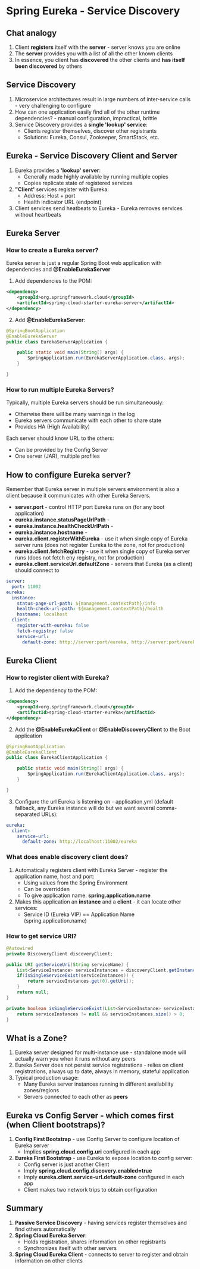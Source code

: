 # Spring Eureka - Service Discovery

## Chat analogy

1. Client **registers** itself with the **server** - server knows you are online
2. The **server** provides you with a list of all the other known clients
3. In essence, you client has **discovered** the other clients and **has itself been discovered** by others

## Service Discovery

1. Microservice architectures result in large numbers of inter-service calls - very challenging to configure
2. How can one application easily find all of the other runtime dependencies? - manual configuration, impractical, brittle
3. Service Discovery provides a **single 'lookup' service**:
    * Clients register themselves, discover other registrants
    * Solutions: Eureka, Consul, Zookeeper, SmartStack, etc.

## Eureka - Service Discovery Client and Server

1. Eureka provides a **'lookup' server**:
    * Generally made highly available by running multiple copies
    * Copies replicate state of registered services
2. **"Client'** services register with Eureka:
    * Address: Host + port
    * Health indicator URL (endpoint)
3. Client services send heatbeats to Eureka - Eureka removes services without heartbeats

## Eureka Server

### How to create a Eureka server?

Eureka server is just a regular Spring Boot web application with dependencies and **@EnableEurekaServer**

1. Add dependencies to the POM:

```xml
<dependency>
    <groupId>org.springframework.cloud</groupId>
    <artifactId>spring-cloud-starter-eureka-server</artifactId>
</dependency>
```

2. Add **@EnableEurekaServer**:

```java
@SpringBootApplication
@EnableEurekaServer
public class EurekaServerApplication {

    public static void main(String[] args) {
        SpringApplication.run(EurekaServerApplication.class, args);
    }

}
```

### How to run multiple Eureka Servers?

Typically, multiple Eureka servers should be run simultaneously:
* Otherwise there will be many warnings in the log
* Eureka servers communicate with each other to share state
* Provides HA (High Availability)

Each server should know URL to the others:
* Can be provided by the Config Server
* One server (JAR), multiple profiles

## How to configure Eureka server?

Remember that Eureka server in multiple servers environment is also a client because it communicates with other Eureka Servers.

* **server.port** - control HTTP port Eureka runs on (for any boot application)
* **eureka.instance.statusPageUrlPath** -
* **eureka.instance.healthCheckUrlPath** -
* **eureka.instance.hostname** -
* **eureka.client.registerWithEureka** - use it when single copy of Eureka server runs (does not register Eureka to the zone, not for production)
* **eureka.client.fetchRegistry** - use it when single copy of Eureka server runs (does not fetch eny registry, not for production)
* **eureka.client.serviceUrl.defaultZone** - servers that Eureka (as a client) should connect to

```yml
server:
  port: 11002
eureka:
  instance:
    status-page-url-path: ${management.contextPath}/info
    health-check-url-path: ${management.contextPath}/health
    hostname: localhost
  client:
    register-with-eureka: false
    fetch-registry: false
    service-url:
      default-zone: http://server:port/eureka, http://server:port/eureka
```

## Eureka Client

### How to register client with Eureka?

1. Add the dependency to the POM:

```xml
<dependency>
    <groupId>org.springframework.cloud</groupId>
    <artifactId>spring-cloud-starter-eureka</artifactId>
</dependency>
```

2. Add the **@EnableEurekaClient** or **@EnableDiscoveryClient** to the Boot application

```java
@SpringBootApplication
@EnableEurekaClient
public class EurekaClientApplication {

    public static void main(String[] args) {
        SpringApplication.run(EurekaClientApplication.class, args);
    }

}
```

3. Configure the url Eureka is listening on - application.yml (default fallback, any Eureka instance will do but we want several comma-separated URLs):

```yml
eureka:
  client:
    service-url:
      default-zone: http://localhost:11002/eureka
```

### What does enable discovery client does?

1. Automatically registers client with Eureka Server - register the application name, host and port:
    * Using values from the Spring Environment
    * Can be overridden
    * To give application name: **spring.application.name**
2. Makes this application an **instance** and a **client** - it can locate other services:
    * Service ID (Eureka VIP) == Application Name (spring.application.name)

### How to get service URI?

```java
@Autowired
private DiscoveryClient discoveryClient;

public URI getServiceUri(String serviceName) {
    List<ServiceInstance> serviceInstances = discoveryClient.getInstances(serviceName);
    if(isSingleServiceExist(serviceInstances)) {
        return serviceInstances.get(0).getUri();
    }
    return null;
}

private boolean isSingleServiceExist(List<ServiceInstance> serviceInstances) {
    return serviceInstances != null && serviceInstances.size() > 0;
}
```

## What is a Zone?

1. Eureka server designed for multi-instance use - standalone mode will actually warn you when it runs without any peers
2. Eureka Server does not persist service registrations - relies on client registrations, always up to date, always in memory, stateful application
3. Typical production usage:
    * Many Eureka server instances running in different availability zones/regions
    * Servers connected to each other as **peers**

## Eureka vs Config Server - which comes first (when Client bootstraps)?

1. **Config First Bootstrap** - use Config Server to configure location of Eureka server
    * Implies **spring.cloud.config.uri** configured in each app
2. **Eureka First Bootstrap** - use Eureka to expose location to config server:
    * Config server is just another Client
    * Imply **spring.cloud.config.discovery.enabled=true**
    * Imply **eureka.client.service-url.default-zone** configured in each app
    * Client makes two network trips to obtain configuration

## Summary

1. **Passive Service Discovery** - having services register themselves and find others automatically
2. **Spring Cloud Eureka Server**:
    * Holds registration, shares information on other registrants
    * Synchronizes itself with other servers
3. **Spring Cloud Eureka Client** - connects to server to register and obtain information on other clients